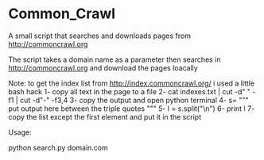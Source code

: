 # Common_Crawl
A small script that searches and downloads pages from http://commoncrawl.org

The script takes a domain name as a parameter then searches in http://commoncrawl.org and download the pages loacally


Note: to get the index list from http://index.commoncrawl.org/ i used a little bash hack 
1- copy all text in the page to a file
2- cat indexes.txt | cut -d" " -f1 | cut -d"-" -f3,4
3- copy the output and open python terminal
4- s= """ put output here between the triple quotes """
5- l = s.split("\n")
6- print l
7- copy the list except the first element and put it in the script

Usage:

python search.py domain.com
